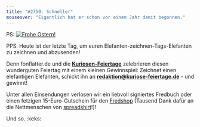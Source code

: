 ```yaml
---
title: "#2750: Schneller"
mouseover: "Eigentlich hat er schon vor einem Jahr damit begonnen."
---
```


PS:
<a href="http://www.fonflatter.de/2013/fred_2013-03-31bonus.png" target="_blank"><img src="http://www.fonflatter.de/bilder/ostern_2013.png" alt="Frohe Ostern!" /></a>

PPS:
Heute ist der letzte Tag, um euren Elefanten-zeichnen-Tags-Elefanten zu zeichnen und abzusenden!

Denn fonflatter.de und die <a href="http://www.kuriose-feiertage.de/"><strong>Kuriosen-Feiertage</strong></a> zelebrieren diesen wunderguten Feiertag mit einem kleinen Gewinnspiel: Zeichnet einen elefantigen Elefanten, schickt ihn an <a href="mailto:redaktion@kuriose-feiertage.de"><strong>redaktion@kuriose-feiertage.de</strong></a> - und gewinnt!

Unter allen Einsendungen verlosen wir ein liebvoll signiertes Fredbuch oder einen fetzigen 15-Euro-Gutschein für den <a href="http://fred-o-mat.spreadshirt.de/">Fredshop</a> [Tausend Dank dafür an die Nettmenschen von <a href="http://www.spreadshirt.de/">spreadshirt</a>!]!

Und so.
:keks:

